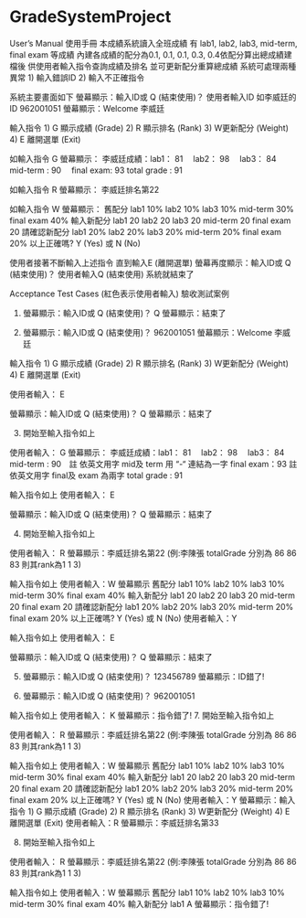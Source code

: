 GradeSystemProject
==================
User’s Manual 使用手冊
本成績系統讀入全班成績 有 lab1, lab2, lab3, mid-term, final exam 等成績 
內建各成績的配分為0.1, 0.1, 0.1, 0.3, 0.4依配分算出總成績建檔後 
供使用者輸入指令查詢成績及排名 並可更新配分重算總成績 
系統可處理兩種異常 1) 輸入錯誤ID 2) 輸入不正確指令

系統主要畫面如下
螢幕顯示：輸入ID或 Q (結束使用)？ 使用者輸入ID 如李威廷的ID 962001051
螢幕顯示：Welcome 李威廷

輸入指令 1) G 顯示成績 (Grade) 
2) R 顯示排名 (Rank) 
3) W更新配分 (Weight) 
4) E 離開選單 (Exit)  

如輸入指令 G 螢幕顯示： 
李威廷成績：lab1：     81　
lab2：     98　
lab3：     84　
mid-term :  90　
final exam:  93 
                      total grade :  91

如輸入指令 R 螢幕顯示：
          李威廷排名第22

如輸入指令 W 螢幕顯示：
              舊配分 
lab1           10%
               lab2           10%
               lab3           10%
               mid-term       30%
               final exam      40%
      輸入新配分
           lab1           20
               lab2           20
               lab3           20
               mid-term       20
              final exam       20
請確認新配分
           lab1           20%
               lab2           20%
               lab3           20%
               mid-term       20%
               final exam      20%
          以上正確嗎? Y (Yes) 或 N (No)

使用者接著不斷輸入上述指令 直到輸入E (離開選單)
螢幕再度顯示：輸入ID或 Q (結束使用)？ 使用者輸入Q (結束使用) 系統就結束了


Acceptance Test Cases (紅色表示使用者輸入) 驗收測試案例
1.	螢幕顯示：輸入ID或 Q (結束使用)？ Q
螢幕顯示：結束了

2.	螢幕顯示：輸入ID或 Q (結束使用)？ 962001051
螢幕顯示：Welcome 李威廷

輸入指令 1) G 顯示成績 (Grade) 
2) R 顯示排名 (Rank) 
3) W更新配分 (Weight) 
4) E 離開選單 (Exit)  

使用者輸入： E 

螢幕顯示：輸入ID或 Q (結束使用)？ Q
螢幕顯示：結束了

3.	開始至輸入指令如上

使用者輸入： G 
螢幕顯示： 
李威廷成績：lab1：     81　
lab2：     98　
lab3：     84　
mid-term :  90　註 依英文用字 mid及 term 用 “-“ 連結為一字
final exam：93  註 依英文用字 final及 exam 為兩字 
total grade : 91

輸入指令如上
使用者輸入： E 

螢幕顯示：輸入ID或 Q (結束使用)？ Q
螢幕顯示：結束了

4.	開始至輸入指令如上

使用者輸入： R
螢幕顯示：李威廷排名第22 (例:李陳張 totalGrade 分別為 86 86 83 則其rank為1 1 3) 

輸入指令如上
使用者輸入：W
螢幕顯示  舊配分 
lab1           10%
               lab2           10%
               lab3           10%
               mid-term       30%
               final exam      40%
      輸入新配分
           lab1           20
               lab2           20
               lab3           20
               mid-term       20
               final exam      20
請確認新配分
           lab1           20%
               lab2           20%
               lab3           20%
               mid-term       20%
               final exam      20%
          以上正確嗎? Y (Yes) 或 N (No)
使用者輸入：Y

輸入指令如上
使用者輸入： E 

螢幕顯示：輸入ID或 Q (結束使用)？ Q
螢幕顯示：結束了

5.	螢幕顯示：輸入ID或 Q (結束使用)？ 123456789
螢幕顯示：ID錯了!

6.	螢幕顯示：輸入ID或 Q (結束使用)？ 962001051

輸入指令如上
使用者輸入： K 
螢幕顯示：指令錯了!
7.	開始至輸入指令如上

使用者輸入： R
螢幕顯示：李威廷排名第22 (例:李陳張 totalGrade 分別為 86 86 83 則其rank為1 1 3) 

   輸入指令如上
使用者輸入：W
螢幕顯示  舊配分 
lab1           10%
               lab2           10%
               lab3           10%
               mid-term       30%
               final exam      40%
      輸入新配分
           lab1           20
               lab2           20
               lab3           20
               mid-term       20
               final exam      20
請確認新配分
           lab1           20%
               lab2           20%
               lab3           20%
               mid-term       20%
               final exam      20%
          以上正確嗎? Y (Yes) 或 N (No)
使用者輸入：Y
螢幕顯示：輸入指令 1) G 顯示成績 (Grade) 
2) R 顯示排名 (Rank) 
3) W更新配分 (Weight) 
4) E 離開選單 (Exit)
使用者輸入：R
螢幕顯示：李威廷排名第33

8.	開始至輸入指令如上

使用者輸入： R
螢幕顯示：李威廷排名第22 (例:李陳張 totalGrade 分別為 86 86 83 則其rank為1 1 3) 

   輸入指令如上
使用者輸入：W
螢幕顯示  舊配分 
lab1           10%
               lab2           10%
               lab3           10%
               mid-term       30%
               final exam      40%
      輸入新配分
           lab1           A
螢幕顯示：指令錯了!
